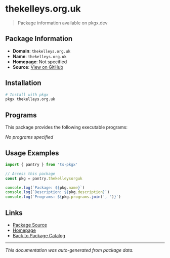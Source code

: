 # thekelleys.org.uk

> Package information available on pkgx.dev

## Package Information

- **Domain**: `thekelleys.org.uk`
- **Name**: `thekelleys.org.uk`
- **Homepage**: Not specified
- **Source**: [View on GitHub](https://github.com/pkgxdev/pantry/tree/main/projects/thekelleys.org.uk/package.yml)

## Installation

```bash
# Install with pkgx
pkgx thekelleys.org.uk
```

## Programs

This package provides the following executable programs:

*No programs specified*

## Usage Examples

```typescript
import { pantry } from 'ts-pkgx'

// Access this package
const pkg = pantry.thekelleysorguk

console.log(`Package: ${pkg.name}`)
console.log(`Description: ${pkg.description}`)
console.log(`Programs: ${pkg.programs.join(', ')}`)
```

## Links

- [Package Source](https://github.com/pkgxdev/pantry/tree/main/projects/thekelleys.org.uk/package.yml)
- [Homepage](#)
- [Back to Package Catalog](../package-catalog.md)

---

*This documentation was auto-generated from package data.*
